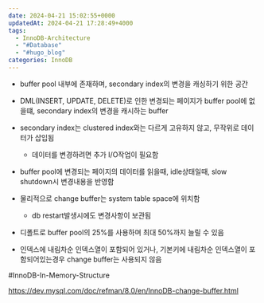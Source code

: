 ```yaml
---
date: 2024-04-21 15:02:55+0000
updatedAt: 2024-04-21 17:28:49+4000
tags:
  - InnoDB-Architecture
  - "#Database"
  - "#hugo_blog"
categories: InnoDB
---
```

- buffer pool 내부에 존재하며, secondary index의 변경을 캐싱하기 위한 공간
- DML(INSERT, UPDATE, DELETE)로 인한 변경되는 페이지가 buffer pool에 없을떄, secondary index의 변경을 캐시하는 buffer
- secondary index는 clustered index와는 다르게 고유하지 않고, 무작위로 데이터가 삽입됨
	- 데이터를 변경하려면 추가 I/O작업이 필요함
- buffer pool에 변경되는 페이지의 데이터를 읽을때, idle상태일때, slow shutdown시 변경내용을 반영함
- 물리적으로 change buffer는 system table space에 위치함
	- db restart발생시에도 변경사항이 보관됨
- 디폴트로 buffer pool의 25%를 사용하며 최대 50%까지 늘릴 수 있음

- 인덱스에 내림차순 인덱스열이 포함되어 있거나, 기본키에 내림차순 인덱스열이 포함되어있는경우 change buffer는 사용되지 않음

#InnoDB-In-Memory-Structure 


https://dev.mysql.com/doc/refman/8.0/en/InnoDB-change-buffer.html